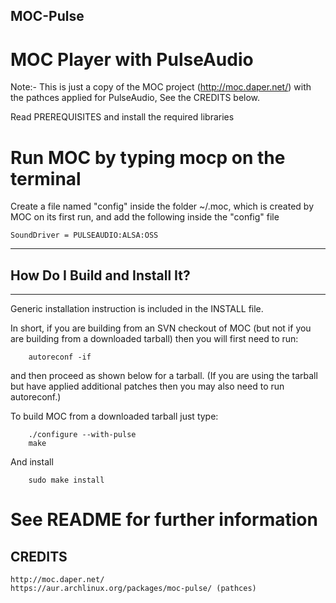 ## MOC-Pulse

# MOC Player with PulseAudio
Note:- This is just a copy of the MOC project (http://moc.daper.net/) with the pathces applied for PulseAudio, See the CREDITS below.

Read PREREQUISITES and install the required libraries

# Run MOC by typing mocp on the terminal

Create a file named "config" inside the folder ~/.moc, which is created by MOC on its first run, and add the following inside the "config" file

    SoundDriver = PULSEAUDIO:ALSA:OSS


--------------------------------------------------------------------------------
## How Do I Build and Install It?
--------------------------------------------------------------------------------

Generic installation instruction is included in the INSTALL file.

In short, if you are building from an SVN checkout of MOC (but not if you
are building from a downloaded tarball) then you will first need to run:

	    autoreconf -if

and then proceed as shown below for a tarball.  (If you are using the
tarball but have applied additional patches then you may also need to run
autoreconf.)

To build MOC from a downloaded tarball just type:

        ./configure --with-pulse
        make

And install

        sudo make install
    
# See README for further information

## CREDITS
	http://moc.daper.net/
	https://aur.archlinux.org/packages/moc-pulse/ (pathces)

